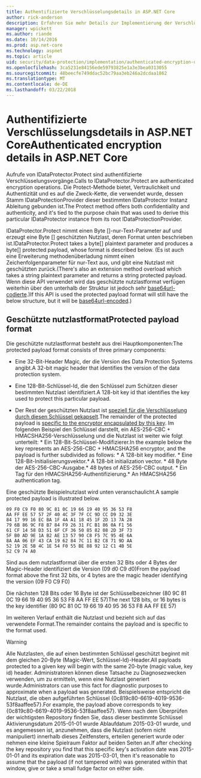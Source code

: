 ```yaml
---
title: Authentifizierte Verschlüsselungsdetails in ASP.NET Core
author: rick-anderson
description: Erfahren Sie mehr Details zur Implementierung der Verschlüsselung von ASP.NET Core Data Protection authentifiziert.
manager: wpickett
ms.author: riande
ms.date: 10/14/2016
ms.prod: asp.net-core
ms.technology: aspnet
ms.topic: article
uid: security/data-protection/implementation/authenticated-encryption-details
ms.openlocfilehash: 3ca5231e84156ede59793825e1a3e3bea0313055
ms.sourcegitcommit: 48beecfe749ddac52bc79aa3eb246a2dcdaa1862
ms.translationtype: MT
ms.contentlocale: de-DE
ms.lasthandoff: 03/22/2018
---
```

# <a name="authenticated-encryption-details-in-aspnet-core"></a><span data-ttu-id="d7670-103">Authentifizierte Verschlüsselungsdetails in ASP.NET Core</span><span class="sxs-lookup"><span data-stu-id="d7670-103">Authenticated encryption details in ASP.NET Core</span></span>

<a name="data-protection-implementation-authenticated-encryption-details"></a>

<span data-ttu-id="d7670-104">Aufrufe von IDataProtector.Protect sind authentifizierte Verschlüsselungsvorgänge.</span><span class="sxs-lookup"><span data-stu-id="d7670-104">Calls to IDataProtector.Protect are authenticated encryption operations.</span></span> <span data-ttu-id="d7670-105">Die Protect-Methode bietet, Vertraulichkeit und Authentizität und es auf die Zweck-Kette, die verwendet wurde, dessen Stamm IDataProtectionProvider dieser bestimmten IDataProtector Instanz Ableitung gebunden ist.</span><span class="sxs-lookup"><span data-stu-id="d7670-105">The Protect method offers both confidentiality and authenticity, and it's tied to the purpose chain that was used to derive this particular IDataProtector instance from its root IDataProtectionProvider.</span></span>

<span data-ttu-id="d7670-106">IDataProtector.Protect nimmt einen Byte []-nur-Text-Parameter auf und erzeugt eine Byte [] geschützten Nutzlast, deren Format unten beschrieben ist.</span><span class="sxs-lookup"><span data-stu-id="d7670-106">IDataProtector.Protect takes a byte[] plaintext parameter and produces a byte[] protected payload, whose format is described below.</span></span> <span data-ttu-id="d7670-107">(Es ist auch eine Erweiterung methodenüberladung nimmt einen Zeichenfolgenparameter für nur-Text aus, und gibt eine Nutzlast mit geschützten zurück.</span><span class="sxs-lookup"><span data-stu-id="d7670-107">(There's also an extension method overload which takes a string plaintext parameter and returns a string protected payload.</span></span> <span data-ttu-id="d7670-108">Wenn diese API verwendet wird das geschützte nutzlastformat verfügen weiterhin über den unterhalb der Struktur ist jedoch sehr [base64url-codierte](https://tools.ietf.org/html/rfc4648#section-5).)</span><span class="sxs-lookup"><span data-stu-id="d7670-108">If this API is used the protected payload format will still have the below structure, but it will be [base64url-encoded](https://tools.ietf.org/html/rfc4648#section-5).)</span></span>

## <a name="protected-payload-format"></a><span data-ttu-id="d7670-109">Geschützte nutzlastformat</span><span class="sxs-lookup"><span data-stu-id="d7670-109">Protected payload format</span></span>

<span data-ttu-id="d7670-110">Die geschützte nutzlastformat besteht aus drei Hauptkomponenten:</span><span class="sxs-lookup"><span data-stu-id="d7670-110">The protected payload format consists of three primary components:</span></span>

* <span data-ttu-id="d7670-111">Eine 32-Bit-Header Magic, der die Version des Data Protection Systems angibt.</span><span class="sxs-lookup"><span data-stu-id="d7670-111">A 32-bit magic header that identifies the version of the data protection system.</span></span>

* <span data-ttu-id="d7670-112">Eine 128-Bit-Schlüssel-Id, die den Schlüssel zum Schützen dieser bestimmten Nutzlast identifiziert.</span><span class="sxs-lookup"><span data-stu-id="d7670-112">A 128-bit key id that identifies the key used to protect this particular payload.</span></span>

* <span data-ttu-id="d7670-113">Der Rest der geschützten Nutzlast ist [speziell für die Verschlüsselung durch diesen Schlüssel gekapselt](xref:security/data-protection/implementation/subkeyderivation#data-protection-implementation-subkey-derivation).</span><span class="sxs-lookup"><span data-stu-id="d7670-113">The remainder of the protected payload is [specific to the encryptor encapsulated by this key](xref:security/data-protection/implementation/subkeyderivation#data-protection-implementation-subkey-derivation).</span></span> <span data-ttu-id="d7670-114">Im folgenden Beispiel den Schlüssel darstellt, ein AES-256-CBC + HMACSHA256-Verschlüsselung und die Nutzlast ist weiter wie folgt unterteilt: \* Ein 128-Bit-Schlüssel-Modifizierer.</span><span class="sxs-lookup"><span data-stu-id="d7670-114">In the example below the key represents an AES-256-CBC + HMACSHA256 encryptor, and the payload is further subdivided as follows: \* A 128-bit key modifier.</span></span> <span data-ttu-id="d7670-115">\* Eine 128-Bit-Initialisierungsvektor.</span><span class="sxs-lookup"><span data-stu-id="d7670-115">\* A 128-bit initialization vector.</span></span> <span data-ttu-id="d7670-116">\* 48 Byte der AES-256-CBC-Ausgabe.</span><span class="sxs-lookup"><span data-stu-id="d7670-116">\* 48 bytes of AES-256-CBC output.</span></span> <span data-ttu-id="d7670-117">\* Ein Tag für den HMACSHA256-Authentifizierung.</span><span class="sxs-lookup"><span data-stu-id="d7670-117">\* An HMACSHA256 authentication tag.</span></span>

<span data-ttu-id="d7670-118">Eine geschützte Beispielnutzlast wird unten veranschaulicht.</span><span class="sxs-lookup"><span data-stu-id="d7670-118">A sample protected payload is illustrated below.</span></span>

```
09 F0 C9 F0 80 9C 81 0C 19 66 19 40 95 36 53 F8
AA FF EE 57 57 2F 40 4C 3F 7F CC 9D CC D9 32 3E
84 17 99 16 EC BA 1F 4A A1 18 45 1F 2D 13 7A 28
79 6B 86 9C F8 B7 84 F9 26 31 FC B1 86 0A F1 56
61 CF 14 58 D3 51 6F CF 36 50 85 82 08 2D 3F 73
5F B0 AD 9E 1A B2 AE 13 57 90 C8 F5 7C 95 4E 6A
8A AA 06 EF 43 CA 19 62 84 7C 11 B2 C8 71 9D AA
52 19 2E 5B 4C 1E 54 F0 55 BE 88 92 12 C1 4B 5E
52 C9 74 A0
```

<span data-ttu-id="d7670-119">Sind aus dem nutzlastformat über die ersten 32 Bits oder 4 Bytes der Magic-Header identifiziert die Version (09 d0 C9 d0)</span><span class="sxs-lookup"><span data-stu-id="d7670-119">From the payload format above the first 32 bits, or 4 bytes are the magic header identifying the version (09 F0 C9 F0)</span></span>

<span data-ttu-id="d7670-120">Die nächsten 128 Bits oder 16 Byte ist der Schlüsselbezeichner (80 9C 81 0C 19 66 19 40 95 36 53 F8 AA FF EE 57)</span><span class="sxs-lookup"><span data-stu-id="d7670-120">The next 128 bits, or 16 bytes is the key identifier (80 9C 81 0C 19 66 19 40 95 36 53 F8 AA FF EE 57)</span></span>

<span data-ttu-id="d7670-121">Im weiteren Verlauf enthält die Nutzlast und bezieht sich auf das verwendete Format.</span><span class="sxs-lookup"><span data-stu-id="d7670-121">The remainder contains the payload and is specific to the format used.</span></span>

>[!WARNING]
> <span data-ttu-id="d7670-122">Alle Nutzlasten, die auf einen bestimmten Schlüssel geschützt beginnt mit dem gleichen 20-Byte (Magic-Wert, Schlüssel-Id)-Header.</span><span class="sxs-lookup"><span data-stu-id="d7670-122">All payloads protected to a given key will begin with the same 20-byte (magic value, key id) header.</span></span> <span data-ttu-id="d7670-123">Administratoren können diese Tatsache zu Diagnosezwecken verwenden, um zu ermitteln, wenn eine Nutzlast generiert wurde.</span><span class="sxs-lookup"><span data-stu-id="d7670-123">Administrators can use this fact for diagnostic purposes to approximate when a payload was generated.</span></span> <span data-ttu-id="d7670-124">Beispielsweise entspricht die Nutzlast, die oben aufgeführten Schlüssel {0c819c80-6619-4019-9536-53f8aaffee57}.</span><span class="sxs-lookup"><span data-stu-id="d7670-124">For example, the payload above corresponds to key {0c819c80-6619-4019-9536-53f8aaffee57}.</span></span> <span data-ttu-id="d7670-125">Wenn nach dem Überprüfen der wichtigsten Repository finden Sie, dass dieser bestimmte Schlüssel Aktivierungsdatum 2015-01-01 wurde Ablaufdatum 2015-03-01 wurde, und es angemessen ist, anzunehmen, dass die Nutzlast (sofern nicht manipuliert) innerhalb dieses Zeitfensters, erteilen generiert wurde oder nehmen eine kleine Spielraum Faktor auf beiden Seiten an.</span><span class="sxs-lookup"><span data-stu-id="d7670-125">If after checking the key repository you find that this specific key's activation date was 2015-01-01 and its expiration date was 2015-03-01, then it's reasonable to assume that the payload (if not tampered with) was generated within that window, give or take a small fudge factor on either side.</span></span>
